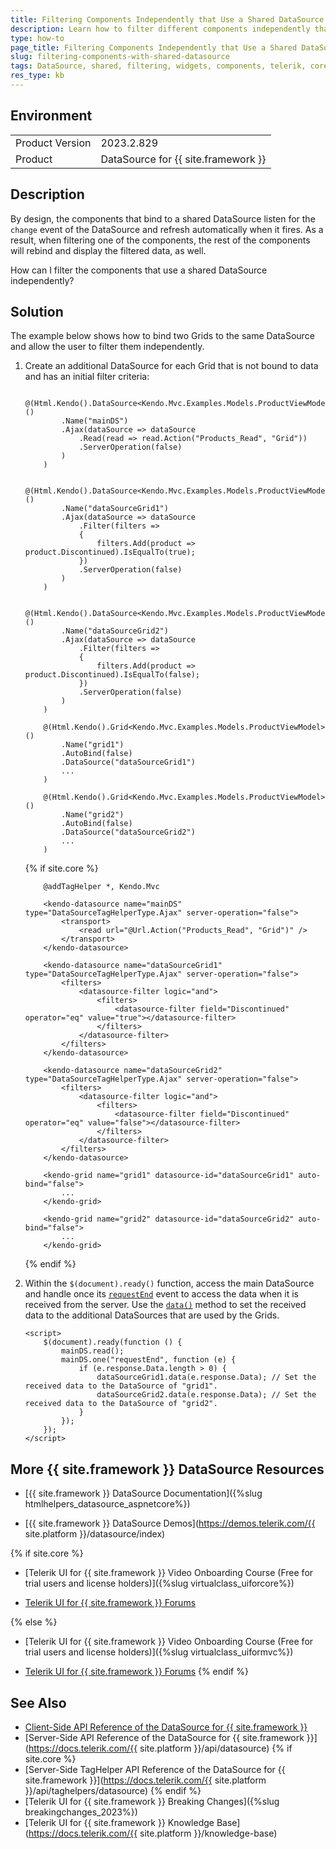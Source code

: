 ```yaml
---
title: Filtering Components Independently that Use a Shared DataSource
description: Learn how to filter different components independently that use a shared DataSource.
type: how-to
page_title: Filtering Components Independently that Use a Shared DataSource
slug: filtering-components-with-shared-datasource
tags: DataSource, shared, filtering, widgets, components, telerik, core, mvc
res_type: kb
---
```


## Environment
<table>
	<tbody>
		<tr>
			<td>Product Version</td>
			<td>2023.2.829</td>
		</tr>
		<tr>
			<td>Product</td>
			<td>DataSource for {{ site.framework }}</td>
		</tr>
	</tbody>
</table>


## Description

By design, the components that bind to a shared DataSource listen for the `change` event of the DataSource and refresh automatically when it fires. As a result, when filtering one of the components, the rest of the components will rebind and display the filtered data, as well.

How can I filter the components that use a shared DataSource independently?

## Solution

The example below shows how to bind two Grids to the same DataSource and allow the user to filter them independently.

1. Create an additional DataSource for each Grid that is not bound to data and has an initial filter criteria:

    ```HtmlHelper
        @(Html.Kendo().DataSource<Kendo.Mvc.Examples.Models.ProductViewModel>()
            .Name("mainDS")
            .Ajax(dataSource => dataSource
                .Read(read => read.Action("Products_Read", "Grid"))
                .ServerOperation(false)
            )
        )

        @(Html.Kendo().DataSource<Kendo.Mvc.Examples.Models.ProductViewModel>()
            .Name("dataSourceGrid1")
            .Ajax(dataSource => dataSource
                .Filter(filters =>
                {
                    filters.Add(product => product.Discontinued).IsEqualTo(true);
                })
                .ServerOperation(false)
            )
        )

        @(Html.Kendo().DataSource<Kendo.Mvc.Examples.Models.ProductViewModel>()
            .Name("dataSourceGrid2")
            .Ajax(dataSource => dataSource
                .Filter(filters =>
                {
                    filters.Add(product => product.Discontinued).IsEqualTo(false);
                })
                .ServerOperation(false)
            )
        )

        @(Html.Kendo().Grid<Kendo.Mvc.Examples.Models.ProductViewModel>()
            .Name("grid1")
            .AutoBind(false)
            .DataSource("dataSourceGrid1")
            ...
        )

        @(Html.Kendo().Grid<Kendo.Mvc.Examples.Models.ProductViewModel>()
            .Name("grid2")
            .AutoBind(false)
            .DataSource("dataSourceGrid2")
            ...
        )
    ```
    {% if site.core %}
    ```TagHelper
        @addTagHelper *, Kendo.Mvc

        <kendo-datasource name="mainDS" type="DataSourceTagHelperType.Ajax" server-operation="false">
            <transport>
                <read url="@Url.Action("Products_Read", "Grid")" />
            </transport>
        </kendo-datasource>

        <kendo-datasource name="dataSourceGrid1" type="DataSourceTagHelperType.Ajax" server-operation="false">
            <filters>
                <datasource-filter logic="and">
                    <filters>
                        <datasource-filter field="Discontinued" operator="eq" value="true"></datasource-filter>
                    </filters>
                </datasource-filter>
            </filters>
        </kendo-datasource>

        <kendo-datasource name="dataSourceGrid2" type="DataSourceTagHelperType.Ajax" server-operation="false">
            <filters>
                <datasource-filter logic="and">
                    <filters>
                        <datasource-filter field="Discontinued" operator="eq" value="false"></datasource-filter>
                    </filters>
                </datasource-filter>
            </filters>
        </kendo-datasource>

        <kendo-grid name="grid1" datasource-id="dataSourceGrid1" auto-bind="false">
            ...
        </kendo-grid>

        <kendo-grid name="grid2" datasource-id="dataSourceGrid2" auto-bind="false">
            ...
        </kendo-grid>
    ```
    {% endif %}

1. Within the `$(document).ready()` function, access the main DataSource and handle once its [`requestEnd`](https://docs.telerik.com/kendo-ui/api/javascript/data/datasource/events/requestend) event to access the data when it is received from the server. Use the [`data()`](https://docs.telerik.com/kendo-ui/api/javascript/data/datasource/methods/data) method to set the received data to the additional DataSources that are used by the Grids.

    ```JS scripts
    <script>
        $(document).ready(function () {
            mainDS.read();
            mainDS.one("requestEnd", function (e) {
                if (e.response.Data.length > 0) {
                    dataSourceGrid1.data(e.response.Data); // Set the received data to the DataSource of "grid1".
                    dataSourceGrid2.data(e.response.Data); // Set the received data to the DataSource of "grid2".
                }
            });
        });
    </script>

    ```


## More {{ site.framework }} DataSource Resources

* [{{ site.framework }} DataSource Documentation]({%slug htmlhelpers_datasource_aspnetcore%})

* [{{ site.framework }} DataSource Demos](https://demos.telerik.com/{{ site.platform }}/datasource/index)

{% if site.core %}

* [Telerik UI for {{ site.framework }} Video Onboarding Course (Free for trial users and license holders)]({%slug virtualclass_uiforcore%})

* [Telerik UI for {{ site.framework }} Forums](https://www.telerik.com/forums/aspnet-core-ui)

{% else %}

* [Telerik UI for {{ site.framework }} Video Onboarding Course (Free for trial users and license holders)]({%slug virtualclass_uiformvc%})

* [Telerik UI for {{ site.framework }} Forums](https://www.telerik.com/forums/aspnet-mvc)
{% endif %}

## See Also

* [Client-Side API Reference of the DataSource for {{ site.framework }}](https://docs.telerik.com/kendo-ui/api/javascript/data/datasource)
* [Server-Side API Reference of the DataSource for {{ site.framework }}](https://docs.telerik.com/{{ site.platform }}/api/datasource)
{% if site.core %}
* [Server-Side TagHelper API Reference of the DataSource for {{ site.framework }}](https://docs.telerik.com/{{ site.platform }}/api/taghelpers/datasource)
{% endif %}
* [Telerik UI for {{ site.framework }} Breaking Changes]({%slug breakingchanges_2023%})
* [Telerik UI for {{ site.framework }} Knowledge Base](https://docs.telerik.com/{{ site.platform }}/knowledge-base)
